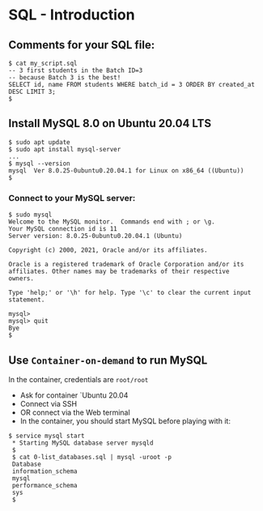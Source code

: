# SQL - Introduction
## Comments for your SQL file:
```
$ cat my_script.sql
-- 3 first students in the Batch ID=3
-- because Batch 3 is the best!
SELECT id, name FROM students WHERE batch_id = 3 ORDER BY created_at DESC LIMIT 3;
$
```
## Install MySQL 8.0 on Ubuntu 20.04 LTS
```
$ sudo apt update
$ sudo apt install mysql-server
...
$ mysql --version
mysql  Ver 8.0.25-0ubuntu0.20.04.1 for Linux on x86_64 ((Ubuntu))
$
```
### Connect to your MySQL server:
```
$ sudo mysql
Welcome to the MySQL monitor.  Commands end with ; or \g.
Your MySQL connection id is 11
Server version: 8.0.25-0ubuntu0.20.04.1 (Ubuntu)

Copyright (c) 2000, 2021, Oracle and/or its affiliates.

Oracle is a registered trademark of Oracle Corporation and/or its
affiliates. Other names may be trademarks of their respective
owners.

Type 'help;' or '\h' for help. Type '\c' to clear the current input statement.

mysql>
mysql> quit
Bye
$
```
## Use ``Container-on-demand`` to run MySQL
In the container, credentials are `root/root`
* Ask for container `Ubuntu 20.04
* Connect via SSH
* OR connect via the Web terminal
* In the container, you should start MySQL before playing with it:
```
$ service mysql start
 * Starting MySQL database server mysqld
 $
 $ cat 0-list_databases.sql | mysql -uroot -p
 Database
 information_schema
 mysql
 performance_schema
 sys
 $
 ```
